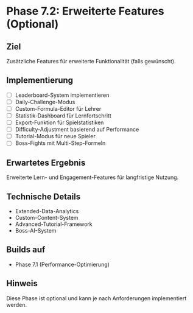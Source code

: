 # Phase 7.2: Erweiterte Features (Optional)

## Ziel
Zusätzliche Features für erweiterte Funktionalität (falls gewünscht).

## Implementierung

- [ ] Leaderboard-System implementieren
- [ ] Daily-Challenge-Modus
- [ ] Custom-Formula-Editor für Lehrer
- [ ] Statistik-Dashboard für Lernfortschritt
- [ ] Export-Funktion für Spielstatistiken
- [ ] Difficulty-Adjustment basierend auf Performance
- [ ] Tutorial-Modus für neue Spieler
- [ ] Boss-Fights mit Multi-Step-Formeln

## Erwartetes Ergebnis
Erweiterte Lern- und Engagement-Features für langfristige Nutzung.

## Technische Details
- Extended-Data-Analytics
- Custom-Content-System
- Advanced-Tutorial-Framework
- Boss-AI-System

## Builds auf
- Phase 7.1 (Performance-Optimierung)

## Hinweis
Diese Phase ist optional und kann je nach Anforderungen implementiert werden.
